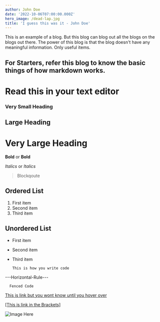 ```yaml
---
author: John Doe
date: '2022-10-06T07:00:00.000Z'
hero_image: /dead-lap.jpg
title: 'I guess this was it - John Doe'
---
```


This is an example of a blog. But this blog can blog out all the blogs on the blogs out there.
The power of this blog is that the blog doesn't have any meaningful information. Only useful items.

## For Starters, refer this blog to know the basic things of how markdown works.
 
# Read this in your text editor


### Very Small Heading

## Large Heading

# Very Large Heading

**Bold** or __Bold__ 

*Italics* or _Italics_

> Blockqoute

## Ordered List
1. First item
2. Second item
3. Third item

## Unordered List
- First item
- Second item
- Third item
	
    `This is how you write code`

---Horizontal-Rule---

```
  Fenced Code
```

[This is link but you wont know until you hover over](https://en.m.wikipedia.org/wiki/Autonym_(botany) "Autonym (botany)") 

[\[This is link in the Brackets\]](https://medium.com/@akash.santhosh/sorrow-f62589a8fb2e)

![Image Here](../image-here.jpg)
